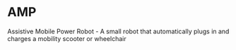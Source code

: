 # AMP
Assistive Mobile Power Robot - A small robot that automatically plugs in and charges a mobility scooter or wheelchair
